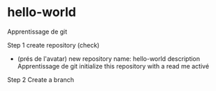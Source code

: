 # hello-world
Apprentissage de git

Step 1 create repository (check)

  + (prés de l'avatar)
  new repository
    name: hello-world
    description Apprentissage de git
    initialize this repository with a read me activé
    
Step 2 Create a branch
